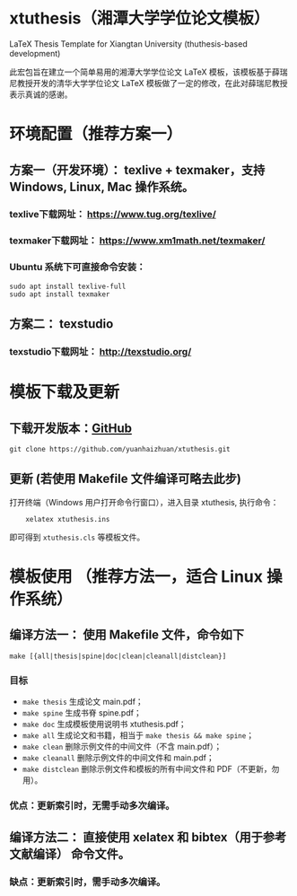 # xtuthesis（湘潭大学学位论文模板）
LaTeX Thesis Template for Xiangtan University (thuthesis-based development)

此宏包旨在建立一个简单易用的湘潭大学学位论文 LaTeX 模板，该模板基于薛瑞尼教授开发的清华大学学位论文 LaTeX 模板做了一定的修改，在此对薛瑞尼教授表示真诚的感谢。

# 环境配置（推荐方案一）

## 方案一（开发环境）： texlive + texmaker，支持 Windows, Linux, Mac 操作系统。
### texlive下载网址： https://www.tug.org/texlive/
### texmaker下载网址： https://www.xm1math.net/texmaker/
### Ubuntu 系统下可直接命令安装：
```shell
sudo apt install texlive-full
sudo apt install texmaker
```
## 方案二： texstudio
### texstudio下载网址： http://texstudio.org/

# 模板下载及更新
## 下载开发版本：[GitHub](https://github.com/yuanhaizhuan/xtuthesis)
```shell
git clone https://github.com/yuanhaizhuan/xtuthesis.git
```

## 更新 (若使用 Makefile 文件编译可略去此步)
打开终端（Windows 用户打开命令行窗口），进入目录 xtuthesis, 执行命令：
```shell
    xelatex xtuthesis.ins
```
即可得到 `xtuthesis.cls` 等模板文件。


# 模板使用 （推荐方法一，适合 Linux 操作系统）
## 编译方法一： 使用 Makefile 文件，命令如下
```shell
make [{all|thesis|spine|doc|clean|cleanall|distclean}]
```
### 目标
* `make thesis`    生成论文 main.pdf；
* `make spine`     生成书脊 spine.pdf；
* `make doc`       生成模板使用说明书 xtuthesis.pdf；
* `make all`       生成论文和书籍，相当于 `make thesis && make spine`；
* `make clean`     删除示例文件的中间文件（不含 main.pdf）；
* `make cleanall`  删除示例文件的中间文件和 main.pdf；
* `make distclean` 删除示例文件和模板的所有中间文件和 PDF（不更新，勿用）。
### 优点：更新索引时，无需手动多次编译。

## 编译方法二： 直接使用 xelatex 和 bibtex（用于参考文献编译） 命令文件。
### 缺点：更新索引时，需手动多次编译。